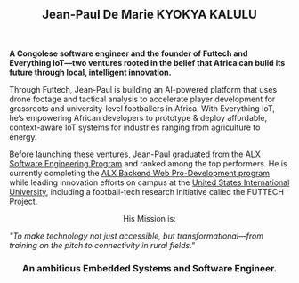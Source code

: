 <h2 align="center">Jean-Paul De Marie KYOKYA KALULU</h2></br>

<b>A Congolese software engineer and the founder of Futtech and Everything IoT—two ventures rooted in the belief that Africa can build its future through local, intelligent innovation.</b></br>

Through Futtech, Jean-Paul is building an AI-powered platform that uses drone footage and tactical analysis to accelerate player development for grassroots and university-level footballers in Africa.
With Everything IoT, he’s empowering African developers to prototype & deploy affordable, context-aware IoT systems for industries ranging from agriculture to energy.</br>

Before launching these ventures, Jean-Paul graduated from the [ALX Software Engineering Program](https://www.alxafrica.com/category/software-engineering/) and ranked among the top performers. He is currently completing the [ALX Backend Web Pro-Development program](https://www.alxafrica.com/programme/prodev-backend/) while leading innovation efforts on campus at the [United States International University](https://www.usiu.ac.ke), including a football-tech research initiative called the FUTTECH Project.</br>

<p align="center">His Mission is:</p>

<p><em>"To make technology not just accessible, but transformational—from training on the pitch to connectivity in rural fields."</em></p>

<h3 align="center">An ambitious Embedded Systems and Software Engineer.</h3>
